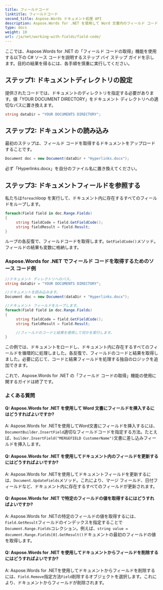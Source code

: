 ```yaml
---
title: フィールドコード
linktitle: フィールドコード
second_title: Aspose.Words ドキュメント処理 API
description: Aspose.Words for .NET を使用して Word 文書内のフィールド コードとフィールド結果を取得するためのステップ バイ ステップ ガイド。
type: docs
weight: 10
url: /ja/net/working-with-fields/field-code/
---
```


ここでは、Aspose.Words for .NET の「フィールド コードの取得」機能を使用する以下の C# ソース コードを説明するステップ バイ ステップ ガイドを示します。目的の結果を得るには、各手順を慎重に実行してください。

## ステップ1: ドキュメントディレクトリの設定

提供されたコードでは、ドキュメントのディレクトリを指定する必要があります。値「YOUR DOCUMENT DIRECTORY」をドキュメント ディレクトリへの適切なパスに置き換えます。

```csharp
string dataDir = "YOUR DOCUMENTS DIRECTORY";
```

## ステップ2: ドキュメントの読み込み

最初のステップは、フィールド コードを取得するドキュメントをアップロードすることです。

```csharp
Document doc = new Document(dataDir + "Hyperlinks.docx");
```

必ず「Hyperlinks.docx」を自分のファイル名に置き換えてください。

## ステップ3: ドキュメントフィールドを参照する

私たちは`foreach`loop を実行して、ドキュメント内に存在するすべてのフィールドをループします。

```csharp
foreach(Field field in doc.Range.Fields)
{
     string fieldCode = field.GetFieldCode();
     string fieldResult = field.Result;
}
```

ループの各反復で、フィールドコードを取得します。`GetFieldCode()`メソッド。フィールドの結果も変数に格納します。

### Aspose.Words for .NET でフィールド コードを取得するためのソース コード例

```csharp
//ドキュメント ディレクトリへのパス。
string dataDir = "YOUR DOCUMENTS DIRECTORY";

//ドキュメントを読み込みます。
Document doc = new Document(dataDir + "Hyperlinks.docx");

//ドキュメント フィールドをループします。
foreach(Field field in doc.Range.Fields)
{
     string fieldCode = field.GetFieldCode();
     string fieldResult = field.Result;

     //フィールドのコードと結果を使用して何かを実行します。
}
```

この例では、ドキュメントをロードし、ドキュメント内に存在するすべてのフィールドを循環的に処理しました。各反復で、フィールドのコードと結果を取得しました。必要に応じて、コードと結果フィールドを処理する独自のロジックを追加できます。

これで、Aspose.Words for .NET の「フィールド コードの取得」機能の使用に関するガイドは終了です。

### よくある質問

#### Q: Aspose.Words for .NET を使用して Word 文書にフィールドを挿入するにはどうすればよいですか?

 A: Aspose.Words for .NETを使用してWord文書にフィールドを挿入するには、`DocumentBuilder.InsertField`適切なフィールドコードを指定する方法。たとえば、`builder.InsertField("MERGEFIELD CustomerName")`文書に差し込みフィールドを挿入します。

#### Q: Aspose.Words for .NET を使用してドキュメント内のフィールドを更新するにはどうすればよいですか?

 A: Aspose.Words for .NETを使用してドキュメントフィールドを更新するには、`Document.UpdateFields`メソッド。これにより、マージ フィールド、日付フィールドなど、ドキュメント内に存在するすべてのフィールドが更新されます。

#### Q: Aspose.Words for .NET で特定のフィールドの値を取得するにはどうすればよいですか?

 A: Aspose.Words for .NETの特定のフィールドの値を取得するには、`Field.GetResult`フィールドのインデックスを指定することで`Document.Range.Fields`コレクション。例えば、`string value = document.Range.Fields[0].GetResult()`ドキュメントの最初のフィールドの値を取得します。

#### Q: Aspose.Words for .NET を使用してドキュメントからフィールドを削除するにはどうすればよいですか?

 A: Aspose.Words for .NETを使用してドキュメントからフィールドを削除するには、`Field.Remove`指定方法`Field`削除するオブジェクトを選択します。これにより、ドキュメントからフィールドが削除されます。